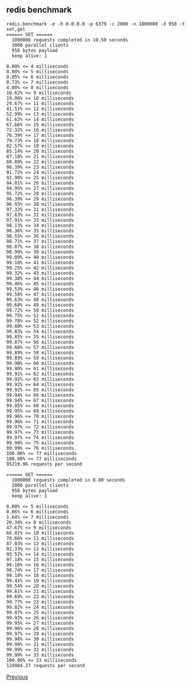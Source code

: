 redis benchmark
--

    redis-benchmark -e -h 0.0.0.0 -p 6379 -c 2000 -n 1000000 -d 950 -t set,get
    ====== SET ======
      1000000 requests completed in 10.50 seconds
      2000 parallel clients
      950 bytes payload
      keep alive: 1

    0.00% <= 4 milliseconds
    0.00% <= 5 milliseconds
    0.05% <= 6 milliseconds
    0.73% <= 7 milliseconds
    4.80% <= 8 milliseconds
    10.62% <= 9 milliseconds
    19.06% <= 10 milliseconds
    29.67% <= 11 milliseconds
    41.51% <= 12 milliseconds
    52.99% <= 13 milliseconds
    61.62% <= 14 milliseconds
    67.66% <= 15 milliseconds
    72.32% <= 16 milliseconds
    76.39% <= 17 milliseconds
    79.73% <= 18 milliseconds
    82.57% <= 19 milliseconds
    85.14% <= 20 milliseconds
    87.18% <= 21 milliseconds
    88.89% <= 22 milliseconds
    90.39% <= 23 milliseconds
    91.72% <= 24 milliseconds
    92.90% <= 25 milliseconds
    94.01% <= 26 milliseconds
    94.95% <= 27 milliseconds
    95.72% <= 28 milliseconds
    96.39% <= 29 milliseconds
    96.93% <= 30 milliseconds
    97.32% <= 31 milliseconds
    97.63% <= 32 milliseconds
    97.91% <= 33 milliseconds
    98.13% <= 34 milliseconds
    98.36% <= 35 milliseconds
    98.55% <= 36 milliseconds
    98.71% <= 37 milliseconds
    98.87% <= 38 milliseconds
    98.99% <= 39 milliseconds
    99.09% <= 40 milliseconds
    99.18% <= 41 milliseconds
    99.25% <= 42 milliseconds
    99.32% <= 43 milliseconds
    99.38% <= 44 milliseconds
    99.46% <= 45 milliseconds
    99.53% <= 46 milliseconds
    99.58% <= 47 milliseconds
    99.63% <= 48 milliseconds
    99.68% <= 49 milliseconds
    99.72% <= 50 milliseconds
    99.75% <= 51 milliseconds
    99.78% <= 52 milliseconds
    99.80% <= 53 milliseconds
    99.83% <= 54 milliseconds
    99.85% <= 55 milliseconds
    99.87% <= 56 milliseconds
    99.88% <= 57 milliseconds
    99.89% <= 58 milliseconds
    99.89% <= 59 milliseconds
    99.90% <= 60 milliseconds
    99.90% <= 61 milliseconds
    99.91% <= 62 milliseconds
    99.92% <= 63 milliseconds
    99.92% <= 64 milliseconds
    99.92% <= 65 milliseconds
    99.94% <= 66 milliseconds
    99.94% <= 67 milliseconds
    99.95% <= 68 milliseconds
    99.95% <= 69 milliseconds
    99.96% <= 70 milliseconds
    99.96% <= 71 milliseconds
    99.97% <= 72 milliseconds
    99.97% <= 73 milliseconds
    99.97% <= 74 milliseconds
    99.98% <= 75 milliseconds
    99.99% <= 76 milliseconds
    100.00% <= 77 milliseconds
    100.00% <= 77 milliseconds
    95219.96 requests per second

    ====== GET ======
      1000000 requests completed in 8.00 seconds
      2000 parallel clients
      950 bytes payload
      keep alive: 1

    0.00% <= 5 milliseconds
    0.06% <= 6 milliseconds
    1.64% <= 7 milliseconds
    20.34% <= 8 milliseconds
    47.67% <= 9 milliseconds
    66.02% <= 10 milliseconds
    78.66% <= 11 milliseconds
    87.03% <= 12 milliseconds
    92.33% <= 13 milliseconds
    95.52% <= 14 milliseconds
    97.18% <= 15 milliseconds
    98.10% <= 16 milliseconds
    98.74% <= 17 milliseconds
    99.18% <= 18 milliseconds
    99.41% <= 19 milliseconds
    99.54% <= 20 milliseconds
    99.61% <= 21 milliseconds
    99.69% <= 22 milliseconds
    99.77% <= 23 milliseconds
    99.82% <= 24 milliseconds
    99.87% <= 25 milliseconds
    99.92% <= 26 milliseconds
    99.95% <= 27 milliseconds
    99.96% <= 28 milliseconds
    99.97% <= 29 milliseconds
    99.98% <= 30 milliseconds
    99.98% <= 31 milliseconds
    99.99% <= 32 milliseconds
    99.99% <= 33 milliseconds
    100.00% <= 33 milliseconds
    124984.37 requests per second

[Previous](../index.md)